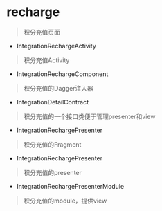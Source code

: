 # recharge
> 积分充值页面

- IntegrationRechargeActivity
> 积分充值Activity

- IntegrationRechargeComponent
> 积分充值的Dagger注入器

- IntegrationDetailContract
> 积分充值的一个接口类便于管理presenter和view

- IntegrationRechargePresenter
> 积分充值的Fragment

- IntegrationRechargePresenter
> 积分充值的presenter

- IntegrationRechargePresenterModule
> 积分充值的module，提供view